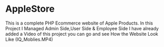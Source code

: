 # AppleStore

This is a complete PHP Ecommerce website of Apple Products.
In this Project I Managed Admin Side,User Side & Employee Side 
I have already added a Video of this project you can go and see How the Website Look Like (IQ_Moblies.MP4)

